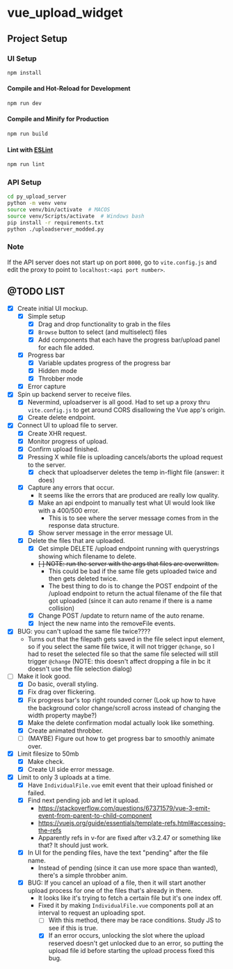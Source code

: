 # vue_upload_widget

## Project Setup

### UI Setup

```sh
npm install
```

#### Compile and Hot-Reload for Development

```sh
npm run dev
```

#### Compile and Minify for Production

```sh
npm run build
```

#### Lint with [ESLint](https://eslint.org/)

```sh
npm run lint
```

### API Setup

```sh
cd py_upload_server
python -m venv venv
source venv/bin/activate  # MACOS
source venv/Scripts/activate  # Windows bash
pip install -r requirements.txt
python ./uploadserver_modded.py
```

### Note

If the API server does not start up on port `8000`, go to `vite.config.js` and edit the proxy to point to `localhost:<api port number>`.

## @TODO LIST

- [x] Create initial UI mockup.
    - [x] Simple setup
        - [x] Drag and drop functionality to grab in the files
        - [x] `Browse` button to select (and multiselect) files
        - [x] Add components that each have the progress bar/upload panel for each file added.
    - [x] Progress bar
        - [x] Variable updates progress of the progress bar
        - [x] Hidden mode
        - [x] Throbber mode
    - [x] Error capture
- [x] Spin up backend server to receive files.
    - [x] Nevermind, uploadserver is all good. Had to set up a proxy thru `vite.config.js` to get around CORS disallowing the Vue app's origin.
    - [x] Create delete endpoint.
- [x] Connect UI to upload file to server.
    - [x] Create XHR request.
    - [x] Monitor progress of upload.
    - [x] Confirm upload finished.
    - [x] Pressing X while file is uploading cancels/aborts the upload request to the server.
        - [x] check that uploadserver deletes the temp in-flight file (answer: it does)
    - [x] Capture any errors that occur.
        - It seems like the errors that are produced are really low quality.
        - [x] Make an api endpoint to manually test what UI would look like with a 400/500 error.
            - This is to see where the server message comes from in the response data structure.
        - [x] Show server message in the error message UI.
    - [x] Delete the files that are uploaded.
        - [x] Get simple DELETE /upload endpoint running with querystrings showing which filename to delete.
        - ~~[ ] NOTE: run the server with the args that files are overwritten.~~
            - This could be bad if the same file gets uploaded twice and then gets deleted twice.
            - The best thing to do is to change the POST endpoint of the /upload endpoint to return the actual filename of the file that got uploaded (since it can auto rename if there is a name collision)
        - [x] Change POST /update to return name of the auto rename.
        - [x] Inject the new name into the removeFile events.
- [x] BUG: you can't upload the same file twice????
    - Turns out that the filepath gets saved in the file select input element, so if you select the same file twice, it will not trigger `@change`, so I had to reset the selected file so that the same file selected will still trigger `@change` (NOTE: this doesn't affect dropping a file in bc it doesn't use the file selection dialog)
- [ ] Make it look good.
    - [x] Do basic, overall styling.
    - [x] Fix drag over flickering.
    - [x] Fix progress bar's top right rounded corner (Look up how to have the background color change/scroll across instead of changing the width property maybe?)
    - [x] Make the delete confirmation modal actually look like something.
    - [x] Create animated throbber.
    - [ ] (MAYBE) Figure out how to get progress bar to smoothly animate over.
- [x] Limit filesize to 50mb
    - [x] Make check.
    - [x] Create UI side error message.
- [x] Limit to only 3 uploads at a time.
    - [x] Have `IndividualFile.vue` emit event that their upload finished or failed.
    - [x] Find next pending job and let it upload.
        - https://stackoverflow.com/questions/67371579/vue-3-emit-event-from-parent-to-child-component
        - https://vuejs.org/guide/essentials/template-refs.html#accessing-the-refs
        - Apparently refs in v-for are fixed after v3.2.47 or something like that? It should just work.
    - [x] In UI for the pending files, have the text "pending" after the file name.
        - Instead of pending (since it can use more space than wanted), there's a simple throbber anim.
    - [x] BUG: If you cancel an upload of a file, then it will start another upload process for one of the files that's already in there.
        - It looks like it's trying to fetch a certain file but it's one index off.
        - Fixed it by making `IndividualFile.vue` components poll at an interval to request an uploading spot.
            - [ ] With this method, there may be race conditions. Study JS to see if this is true.
            - [x] If an error occurs, unlocking the slot where the upload reserved doesn't get unlocked due to an error, so putting the upload file id before starting the upload process fixed this bug.
